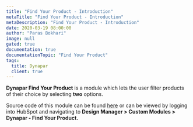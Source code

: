 ```yaml
---
title: "Find Your Product - Introduction"
metaTitle: "Find Your Product - Introduction"
metaDescription: "Find Your Product - Introduction"
date: 2020-03-19 08:00:00
author: "Paras Bokhari"
image: null
gated: true
documentation: true
documentationTopic: "Find Your Product"
tags:
  title: Dynapar
  client: true
---
```


**Dynapar Find Your Product** is a module which lets the user filter products of their choice by selecting **two** options.

Source code of this module can be found [here](https://app.hubspot.com/design-manager/291699/modules/27353513316) or can be viewed by logging into HubSpot and navigating to **Design Manager > Custom Modules > Dynapar - Find Your Product.**
